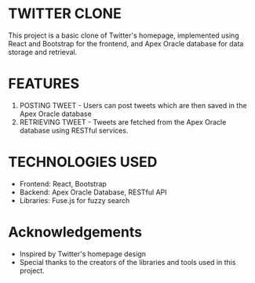 # TWITTER CLONE
This project is a basic clone of Twitter's homepage, implemented using React and Bootstrap for the frontend, and Apex Oracle database for data storage and retrieval.

# FEATURES
1. POSTING TWEET - Users can post tweets which are then saved in the Apex Oracle database
2. RETRIEVING TWEET - Tweets are fetched from the Apex Oracle database using RESTful services.

# TECHNOLOGIES USED
* Frontend: React, Bootstrap
* Backend: Apex Oracle Database, RESTful API
* Libraries: Fuse.js for fuzzy search

# Acknowledgements
* Inspired by Twitter's homepage design
* Special thanks to the creators of the libraries and tools used in this project.

